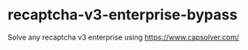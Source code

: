 # recaptcha-v3-enterprise-bypass
Solve any recaptcha v3 enterprise using https://www.capsolver.com/



                                                                                                                                                                      